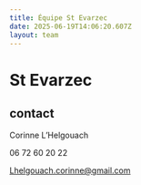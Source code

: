 ```yaml
---
title: Équipe St Evarzec 
date: 2025-06-19T14:06:20.607Z
layout: team
---
```


# St Evarzec 



## contact 

Corinne L’Helgouach

06 72 60 20 22

Lhelgouach.corinne@gmail.com

